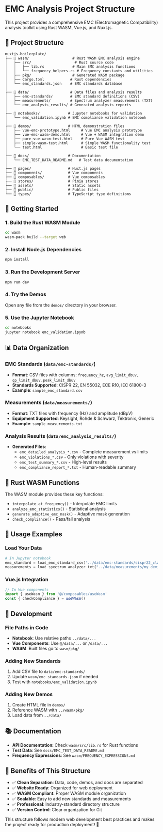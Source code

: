 # EMC Analysis Project Structure

This project provides a comprehensive EMC (Electromagnetic Compatibility) analysis toolkit using Rust WASM, Vue.js, and Nuxt.js.

## 📁 Project Structure

```
nuxtjs-boilerplate/
├── 📂 wasm/                    # Rust WASM EMC analysis engine
│   ├── src/                    # Rust source code
│   │   ├── lib.rs             # Main EMC analysis functions
│   │   └── frequency_helpers.rs # Frequency constants and utilities
│   ├── pkg/                   # Generated WASM package
│   ├── Cargo.toml            # Rust dependencies
│   └── emc_standards.json    # EMC standards database
│
├── 📂 data/                   # Data files and analysis results
│   ├── emc-standards/        # EMC standard definitions (CSV)
│   ├── measurements/         # Spectrum analyzer measurements (TXT)
│   └── emc_analysis_results/ # Generated analysis reports
│
├── 📂 notebooks/             # Jupyter notebooks for validation
│   └── emc_validation.ipynb # EMC compliance validation notebook
│
├── 📂 demos/                 # HTML demonstration files
│   ├── vue-emc-prototype.html     # Vue EMC analysis prototype
│   ├── vue-emc-wasm-demo.html     # Vue + WASM integration demo
│   ├── pure-vue-wasm-test.html    # Pure Vue WASM test
│   ├── simple-wasm-test.html      # Simple WASM functionality test
│   └── test.html                  # Basic test file
│
├── 📂 docs/                  # Documentation
│   └── EMC_TEST_DATA_README.md   # Test data documentation
│
├── 📂 pages/                 # Nuxt.js pages
├── 📂 components/            # Vue components
├── 📂 composables/           # Vue composables
├── 📂 stores/                # Pinia stores
├── 📂 assets/                # Static assets
├── 📂 public/                # Public files
└── 📂 types/                 # TypeScript type definitions
```

## 🚀 Getting Started

### 1. Build the Rust WASM Module
```bash
cd wasm
wasm-pack build --target web
```

### 2. Install Node.js Dependencies
```bash
npm install
```

### 3. Run the Development Server
```bash
npm run dev
```

### 4. Try the Demos
Open any file from the `demos/` directory in your browser.

### 5. Use the Jupyter Notebook
```bash
cd notebooks
jupyter notebook emc_validation.ipynb
```

## 📊 Data Organization

### EMC Standards (`data/emc-standards/`)
- **Format**: CSV files with columns: `frequency_hz`, `avg_limit_dbuv`, `qp_limit_dbuv`, `peak_limit_dbuv`
- **Standards Supported**: CISPR 22, EN 55032, ECE R10, IEC 61800-3
- **Example**: `sample_emc_standard.csv`

### Measurements (`data/measurements/`)
- **Format**: TXT files with frequency (Hz) and amplitude (dBμV)
- **Equipment Supported**: Keysight, Rohde & Schwarz, Tektronix, Generic
- **Example**: `sample_measurements.txt`

### Analysis Results (`data/emc_analysis_results/`)
- **Generated Files**:
  - `emc_detailed_analysis_*.csv` - Complete measurement vs limits
  - `emc_violations_*.csv` - Only violations with severity
  - `emc_test_summary_*.csv` - High-level results
  - `emc_compliance_report_*.txt` - Human-readable summary

## 🦀 Rust WASM Functions

The WASM module provides these key functions:
- `interpolate_at_frequency()` - Interpolate EMC limits
- `analyze_emc_statistics()` - Statistical analysis
- `generate_adaptive_emc_mask()` - Adaptive mask generation
- `check_compliance()` - Pass/fail analysis

## 🎯 Usage Examples

### Load Your Data
```python
# In Jupyter notebook
emc_standard = load_emc_standard_csv("../data/emc-standards/cispr22_class_a.csv")
measurements = load_spectrum_analyzer_txt("../data/measurements/my_device.txt")
```

### Vue.js Integration
```javascript
// In Vue components
import { useWasm } from '@/composables/useWasm'
const { checkCompliance } = useWasm()
```

## 🔧 Development

### File Paths in Code
- **Notebook**: Use relative paths `../data/...`
- **Vue Components**: Use `@/data/...` or `/data/...`
- **WASM**: Built files go to `wasm/pkg/`

### Adding New Standards
1. Add CSV file to `data/emc-standards/`
2. Update `wasm/emc_standards.json` if needed
3. Test with `notebooks/emc_validation.ipynb`

### Adding New Demos
1. Create HTML file in `demos/`
2. Reference WASM with `../wasm/pkg/`
3. Load data from `../data/`

## 📚 Documentation

- **API Documentation**: Check `wasm/src/lib.rs` for Rust functions
- **Test Data**: See `docs/EMC_TEST_DATA_README.md`
- **Frequency Expressions**: See `wasm/FREQUENCY_EXPRESSIONS.md`

## 🎉 Benefits of This Structure

- ✅ **Clean Separation**: Data, code, demos, and docs are separated
- ✅ **Website Ready**: Organized for web deployment
- ✅ **WASM Compliant**: Proper WASM module organization
- ✅ **Scalable**: Easy to add new standards and measurements
- ✅ **Professional**: Industry-standard directory structure
- ✅ **Version Control**: Clear organization for Git

This structure follows modern web development best practices and makes the project ready for production deployment! 🚀

